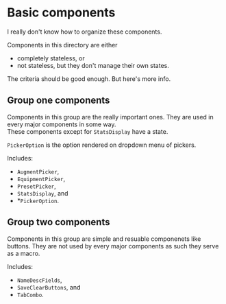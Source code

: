 # Basic components

I really don't know how to organize these components.

Components in this directory are either 
- completely stateless, or
- not stateless, but they don't manage their own states.

The criteria should be good enough. But here's more info.

## Group one components

Components in this group are the really important ones.
They are used in every major components in some way.  
These components except for `StatsDisplay` have a state.

`PickerOption` is the option rendered on dropdown menu of pickers.

Includes:

- `AugmentPicker`, 
- `EquipmentPicker`, 
- `PresetPicker`, 
- `StatsDisplay`, and
- \*`PickerOption`.

## Group two components

Components in this group are simple and resuable componenets like buttons. They are not used by every major components as such they serve as a macro.

Includes:

- `NameDescFields`,
- `SaveClearButtons`, and
- `TabCombo`.
